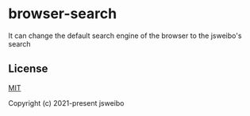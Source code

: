 # browser-search

It can change the default search engine of the browser to the jsweibo's search

## License

[MIT](https://opensource.org/licenses/MIT)

Copyright (c) 2021-present jsweibo
